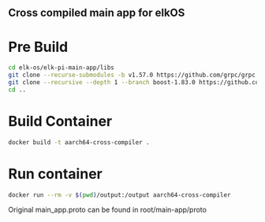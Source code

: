 ## Cross compiled main app for elkOS

# Pre Build
```bash
cd elk-os/elk-pi-main-app/libs
git clone --recurse-submodules -b v1.57.0 https://github.com/grpc/grpc.git
git clone --recursive --depth 1 --branch boost-1.83.0 https://github.com/boostorg/boost.git
cd ..
```

# Build Container

```bash
docker build -t aarch64-cross-compiler .
```

# Run container

```bash
docker run --rm -v $(pwd)/output:/output aarch64-cross-compiler
```

Original main_app.proto can be found in root/main-app/proto